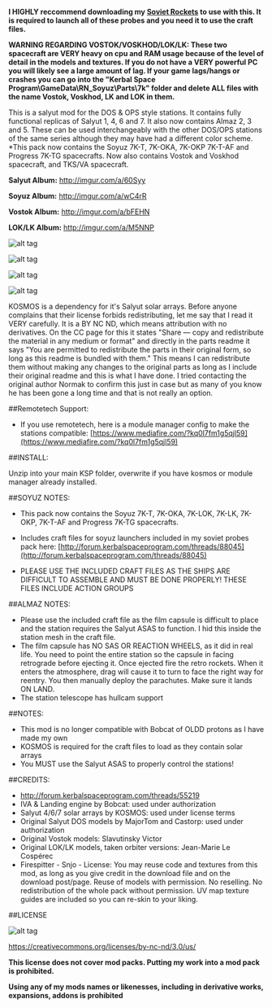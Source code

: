 **I HIGHLY reccommend downloading my [Soviet Rockets](https://github.com/KSP-RO/SovietRockets) to use with this. It is required to launch all of these probes and you need it to use the craft files.**

**WARNING REGARDING VOSTOK/VOSKHOD/LOK/LK: These two spacecraft are VERY heavy on cpu and RAM usage because of the level of detail in the models and textures. If you do not have a VERY powerful PC you will likely see a large amount of lag. If your game lags/hangs or crashes you can go into the "Kerbal Space Program\GameData\RN_Soyuz\Parts\7k" folder and delete ALL files with the name Vostok, Voskhod, LK and LOK in them.**

This is a salyut mod for the DOS & OPS style stations. It contains fully functional replicas of Salyut 1, 4, 6 and 7. It also now contains Almaz 2, 3 and 5. These can be used interchangeably with the other DOS/OPS stations of the same series although they may have had a different color scheme. *This pack now contains the Soyuz 7K-T, 7K-OKA, 7K-OKP 7K-T-AF and Progress 7K-TG spacecrafts. Now also contains Vostok and Voskhod spacecraft, and TKS/VA spacecraft.

**Salyut Album:** http://imgur.com/a/60Syy

**Soyuz Album:** http://imgur.com/a/wC4rR

**Vostok Album:** http://imgur.com/a/bFEHN

**LOK/LK Album:** http://imgur.com/a/M5NNP

![alt tag](http://i.imgur.com/ERD8gW4.png)

![alt tag](http://i.imgur.com/SP42EPv.png)

![alt tag](http://i.imgur.com/1yCAxG2.png)

![alt tag](http://i.imgur.com/DCuLNv5.png)

KOSMOS is a dependency for it's Salyut solar arrays. Before anyone complains that their license forbids redistributing, let me say that I read it VERY carefully. It is a BY NC ND, which means attribution with no derivatives. On the CC page for this it states "Share — copy and redistribute the material in any medium or format" and directly in the parts readme it says "You are permitted to redistribute the parts in their original form, so long as this readme is bundled with them." This means I can redistribute them without making any changes to the original parts as long as I include their original readme and this is what I have done. I tried contacting the original author Normak to confirm this just in case but as many of you know he has been gone a long time and that is not really an option.

##Remotetech Support:
* If you use remotetech, here is a module manager config to make the stations compatible: [https://www.mediafire.com/?kq0l7fm1g5qjl59](https://www.mediafire.com/?kq0l7fm1g5qjl59)

##INSTALL:

Unzip into your main KSP folder, overwrite if you have kosmos or module manager already installed.

##SOYUZ NOTES:

* This pack now contains the Soyuz 7K-T, 7K-OKA, 7K-LOK, 7K-LK, 7K-OKP, 7K-T-AF and Progress 7K-TG spacecrafts.
* Includes craft files for soyuz launchers included in my soviet probes pack here: [http://forum.kerbalspaceprogram.com/threads/88045](http://forum.kerbalspaceprogram.com/threads/88045)

* PLEASE USE THE INCLUDED CRAFT FILES AS THE SHIPS ARE DIFFICULT TO ASSEMBLE AND MUST BE DONE PROPERLY! THESE FILES INCLUDE ACTION GROUPS


##ALMAZ NOTES:
* Please use the included craft file as the film capsule is difficult to place and the station requires the Salyut ASAS to function. I hid this inside the station mesh in the craft file.
* The film capsule has NO SAS OR REACTION WHEELS, as it did in real life. You need to point the entire station so the capsule in facing retrograde before ejecting it. Once ejected fire the retro rockets. When it enters the atmosphere, drag will cause it to turn to face the right way for reentry. You then manually deploy the parachutes. Make sure it lands ON LAND.
* The station telescope has hullcam support


##NOTES:

* This mod is no longer compatible with Bobcat of OLDD protons as I have made my own
* KOSMOS is required for the craft files to load as they contain solar arrays
* You MUST use the Salyut ASAS to properly control the stations!

##CREDITS:

* http://forum.kerbalspaceprogram.com/threads/55219
* IVA & Landing engine by Bobcat: used under authorization
* Salyut 4/6/7 solar arrays by KOSMOS: used under license terms
* Original Salyut DOS models by MajorTom and Castorp: used under authorization 
* Original Vostok models: Slavutinsky Victor
* Original LOK/LK models, taken orbiter versions: Jean-Marie Le Cospérec
* Firespitter - Snjo - License: You may reuse code and textures from this mod, as long as you give credit in the download file and on the download post/page. Reuse of models with permission. No reselling. No redistribution of the whole pack without permission. UV map texture guides are included so you can re-skin to your liking.

##LICENSE

![alt tag](https://licensebuttons.net/l/by-nc-nd/3.0/88x31.png)

https://creativecommons.org/licenses/by-nc-nd/3.0/us/

**This license does not cover mod packs. Putting my work into a mod pack is prohibited.**

**Using any of my mods names or likenesses, including in derivative works, expansions, addons is prohibited**

